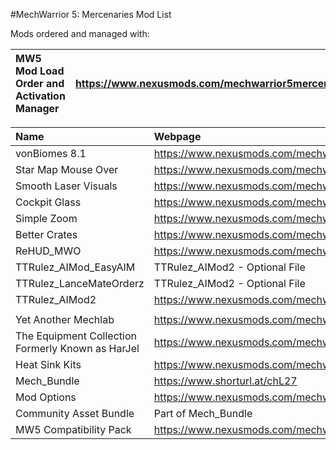#MechWarrior 5: Mercenaries Mod List

Mods ordered and managed with:

|__MW5 Mod Load Order and Activation Manager__         |__https://www.nexusmods.com/mechwarrior5mercenaries/mods/174__    |__2.11__     |
|:-----------------------------------------------------|:-----------------------------------------------------------------|:------------|

| __Name__                                             | __Webpage__                                                      | __Version__ |
|:-----------------------------------------------------|:-----------------------------------------------------------------|:------------|
| vonBiomes 8.1                                        | https://www.nexusmods.com/mechwarrior5mercenaries/mods/441       | 8.1         |
| Star Map Mouse Over                                  | https://www.nexusmods.com/mechwarrior5mercenaries/mods/150       | 3.06        |
| Smooth Laser Visuals                                 | https://www.nexusmods.com/mechwarrior5mercenaries/mods/71        | 1.0         |
| Cockpit Glass                                        | https://www.nexusmods.com/mechwarrior5mercenaries/mods/256       | 0.93a       |
| Simple Zoom                                          | https://www.nexusmods.com/mechwarrior5mercenaries/mods/412       | 1.2.3       |
| Better Crates                                        | https://www.nexusmods.com/mechwarrior5mercenaries/mods/603       | 1.5         |
| ReHUD_MWO                                            | https://www.nexusmods.com/mechwarrior5mercenaries/mods/64        | 1.0         |
| TTRulez_AIMod_EasyAIM                                | TTRulez_AIMod2 - Optional File                                   | 1.0         |
| TTRulez_LanceMateOrderz                              | TTRulez_AIMod2 - Optional File                                   | 1.0         |
| TTRulez_AIMod2                                       | https://www.nexusmods.com/mechwarrior5mercenaries/mods/269       | 1.0         |
|                                                      |                                                                  |             |
| Yet Another Mechlab                                  | https://www.nexusmods.com/mechwarrior5mercenaries/mods/459       | 0.20.2      |
| The Equipment Collection Formerly Known as HarJel    | https://www.nexusmods.com/mechwarrior5mercenaries/mods/592       | 1.0.1       |
| Heat Sink Kits                                       | https://www.nexusmods.com/mechwarrior5mercenaries/mods/610       | 0.7         |
| Mech_Bundle                                          | https://www.shorturl.at/chL27                                    | 2.6         |
| Mod Options                                          | https://www.nexusmods.com/mechwarrior5mercenaries/mods/537       | 1.1.4       |
| Community Asset Bundle                               | Part of Mech_Bundle                                              | 2.6         |
| MW5 Compatibility Pack                               | https://www.nexusmods.com/mechwarrior5mercenaries/mods/168       | 3.6         |
